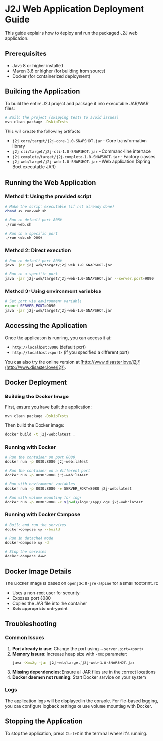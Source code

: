 # J2J Web Application Deployment Guide

This guide explains how to deploy and run the packaged J2J web application.

## Prerequisites

- Java 8 or higher installed
- Maven 3.6 or higher (for building from source)
- Docker (for containerized deployment)

## Building the Application

To build the entire J2J project and package it into executable JAR/WAR files:

```bash
# Build the project (skipping tests to avoid issues)
mvn clean package -DskipTests
```

This will create the following artifacts:
- `j2j-core/target/j2j-core-1.0-SNAPSHOT.jar` - Core transformation library
- `j2j-cli/target/j2j-cli-1.0-SNAPSHOT.jar` - Command-line interface
- `j2j-complete/target/j2j-complete-1.0-SNAPSHOT.jar` - Factory classes
- `j2j-web/target/j2j-web-1.0-SNAPSHOT.jar` - Web application (Spring Boot executable JAR)

## Running the Web Application

### Method 1: Using the provided script

```bash
# Make the script executable (if not already done)
chmod +x run-web.sh

# Run on default port 8080
./run-web.sh

# Run on a specific port
./run-web.sh 9090
```

### Method 2: Direct execution

```bash
# Run on default port 8080
java -jar j2j-web/target/j2j-web-1.0-SNAPSHOT.jar

# Run on a specific port
java -jar j2j-web/target/j2j-web-1.0-SNAPSHOT.jar --server.port=9090
```

### Method 3: Using environment variables

```bash
# Set port via environment variable
export SERVER_PORT=9090
java -jar j2j-web/target/j2j-web-1.0-SNAPSHOT.jar
```

## Accessing the Application

Once the application is running, you can access it at:
- `http://localhost:8080` (default port)
- `http://localhost:<port>` (if you specified a different port)

You can also try the online version at [http://www.disaster.love/j2j/](http://www.disaster.love/j2j/).

## Docker Deployment

### Building the Docker Image

First, ensure you have built the application:

```bash
mvn clean package -DskipTests
```

Then build the Docker image:

```bash
docker build -t j2j-web:latest .
```

### Running with Docker

```bash
# Run the container on port 8080
docker run -p 8080:8080 j2j-web:latest

# Run the container on a different port
docker run -p 9090:8080 j2j-web:latest

# Run with environment variables
docker run -p 8080:8080 -e SERVER_PORT=8080 j2j-web:latest

# Run with volume mounting for logs
docker run -p 8080:8080 -v $(pwd)/logs:/app/logs j2j-web:latest
```

### Running with Docker Compose

```bash
# Build and run the services
docker-compose up --build

# Run in detached mode
docker-compose up -d

# Stop the services
docker-compose down
```

## Docker Image Details

The Docker image is based on `openjdk:8-jre-alpine` for a small footprint. It:
- Uses a non-root user for security
- Exposes port 8080
- Copies the JAR file into the container
- Sets appropriate entrypoint

## Troubleshooting

### Common Issues

1. **Port already in use**: Change the port using `--server.port=<port>`
2. **Memory issues**: Increase heap size with `-Xmx` parameter:
   ```bash
   java -Xmx2g -jar j2j-web/target/j2j-web-1.0-SNAPSHOT.jar
   ```
3. **Missing dependencies**: Ensure all JAR files are in the correct locations
4. **Docker daemon not running**: Start Docker service on your system

### Logs

The application logs will be displayed in the console. For file-based logging, you can configure logback settings or use volume mounting with Docker.

## Stopping the Application

To stop the application, press `Ctrl+C` in the terminal where it's running.
